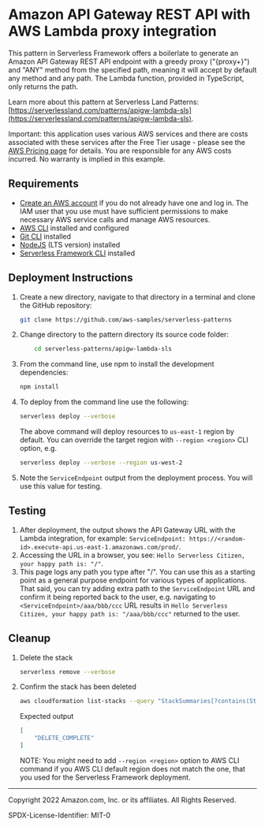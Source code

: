 # Amazon API Gateway REST API with AWS Lambda proxy integration

This pattern in Serverless Framework offers a boilerlate to generate an Amazon API Gateway REST API endpoint with a greedy proxy ("{proxy+}") and "ANY" method from the specified path, meaning it will accept by default any method and any path. The Lambda function, provided in TypeScript, only returns the path.

Learn more about this pattern at Serverless Land Patterns: [https://serverlessland.com/patterns/apigw-lambda-sls](https://serverlessland.com/patterns/apigw-lambda-sls).

Important: this application uses various AWS services and there are costs associated with these services after the Free Tier usage - please see the [AWS Pricing page](https://aws.amazon.com/pricing/) for details. You are responsible for any AWS costs incurred. No warranty is implied in this example.

## Requirements

* [Create an AWS account](https://portal.aws.amazon.com/gp/aws/developer/registration/index.html) if you do not already have one and log in. The IAM user that you use must have sufficient permissions to make necessary AWS service calls and manage AWS resources.
* [AWS CLI](https://docs.aws.amazon.com/cli/latest/userguide/install-cliv2.html) installed and configured
* [Git CLI](https://git-scm.com/book/en/v2/Getting-Started-Installing-Git) installed
* [NodeJS](https://nodejs.org/en/download/) (LTS version) installed
* [Serverless Framework CLI](https://www.serverless.com/framework/docs/getting-started) installed

## Deployment Instructions

1. Create a new directory, navigate to that directory in a terminal and clone the GitHub repository:

    ``` sh
    git clone https://github.com/aws-samples/serverless-patterns
    ```

1. Change directory to the pattern directory its source code folder:

    ``` sh
        cd serverless-patterns/apigw-lambda-sls
    ```

1. From the command line, use npm to install the development dependencies:

    ``` sh
    npm install
    ```

1. To deploy from the command line use the following:

    ``` sh
    serverless deploy --verbose
    ```

    The above command will deploy resources to `us-east-1` region by default. You can override the target region with `--region <region>` CLI option, e.g.

    ``` sh
    serverless deploy --verbose --region us-west-2
    ```

1. Note the `ServiceEndpoint` output from the deployment process. You will use this value for testing.

## Testing

1. After deployment, the output shows the API Gateway URL with the Lambda integration, for example: `ServiceEndpoint: https://<random-id>.execute-api.us-east-1.amazonaws.com/prod/`.
1. Accessing the URL in a browser, you see: `Hello Serverless Citizen, your happy path is: "/"`.
1. This page logs any path you type after "/". You can use this as a starting point as a general purpose endpoint for various types of applications. That said, you can try adding extra path to the `ServiceEndpoint` URL and confirm it being reported back to the user, e.g. navigating to `<ServiceEndpoint>/aaa/bbb/ccc` URL results in `Hello Serverless Citizen, your happy path is: "/aaa/bbb/ccc"` returned to the user.

## Cleanup

1. Delete the stack

    ```sh
    serverless remove --verbose
    ```

1. Confirm the stack has been deleted

    ```sh
    aws cloudformation list-stacks --query "StackSummaries[?contains(StackName,'apigw-lambda-sls-prod')].StackStatus"
    ```

    Expected output

    ```json
    [
        "DELETE_COMPLETE"
    ]
    ```

    NOTE: You might need to add `--region <region>` option to AWS CLI command if you AWS CLI default region does not match the one, that you used for the Serverless Framework deployment.

----
Copyright 2022 Amazon.com, Inc. or its affiliates. All Rights Reserved.

SPDX-License-Identifier: MIT-0
